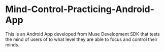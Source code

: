 # Mind-Control-Practicing-Android-App
This is an Android App developed from Muse Development SDK that tests the mind of users of to what level they are able to focus and control their minds.
